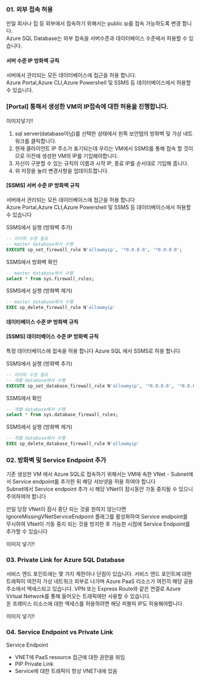 
### 01. 외부 접속 허용
만일 회사나 집 등 외부에서 접속하기 위해서는 public ip를 접속 가능하도록 변경 합니다.  
Azure SQL Database는 외부 접속을 서버수준과 데이터베이스 수준에서 허용할 수 있습니다.  


#### 서버 수준 IP 방화벽 규칙
서버에서 관리되는 모든 데이터베이스에 접근을 허용 합니다.  
Azure Portal,Azure CLI,Azure Powershell 및 SSMS 등 데이터베이스에서 허용할 수 있습니다.
### [Portal] 통해서 생성한 VM의 IP접속에 대한 허용을 진행합니다.

이미지넣기!!

1. sql server(database아님)를 선택한 상태에서 왼쪽 보안탭의 방화벽 및 가상 네트워크를 클릭합니다.
2. 현재 클라이언트 IP 주소가 표기되는데 우리는 VM에서 SSMS를 통해 접속 할 것이므로 이전에 생성한 VM의 IP를 기입해야합니다.
3. 자신이 구분할 수 있는 규칙의 이름과 시작 IP, 종료 IP를 순서대로 기입해 줍니다.
4. 위 저장을 눌러 변경사항을 업데이트합니다.

#### [SSMS] 서버 수준 IP 방화벽 규칙
서버에서 관리되는 모든 데이터베이스에 접근을 허용 합니다  
Azure Portal,Azure CLI,Azure Powershell 및 SSMS 등 데이터베이스에서 허용할 수 있습니다  

SSMS에서 실행 (방화벽 추가)  
```sql
-- 아이피 수정 필요
-- master database에서 수행
EXECUTE sp_set_firewall_rule N'allowmyip', '*0.0.0.0', '*0.0.0.0';  
```

SSMS에서 방화벽 확인
```sql
-- master database에서 수행
select * from sys.firewall_rules;
```

SSMS에서 실행 (방화벽 제거)  
```sql
-- master database에서 수행
EXEC sp_delete_firewall_rule N'allowmyip'
```

#### 데이터베이스 수준 IP 방화벽 규칙
#### [SSMS] 데이터베이스 수준 IP 방화벽 규칙
특정 데이터베이스에 접속을 허용 합니다
Azure SQL 에서 SSMS로 허용 합니다

SSMS에서 실행 (방화벽 추가)  
```sql
-- 아이피 수정 필요
-- 개별 database에서 수행
EXECUTE sp_set_database_firewall_rule N'allowmyip', '*0.0.0.0', '*0.0.0.0';  
```

SSMS에서 확인
```sql
-- 개별 database에서 수행
select * from sys.database_firewall_rules;
```

SSMS에서 실행 (방화벽 제거)  
```sql
-- 개별 database에서 수행
EXEC sp_delete_database_firewall_rule N'allowmyip'
```

### 02. 방화벽 및 Service Endpoint 추가
기존 생성한 VM 에서 Azure SQL로 접속하기 위해서는 VM에 속한 VNet - Subnet에서 Service endpoint를 추가한 뒤 해당 서브넷을 허용 하여야 합니다  
Subnet에서 Service endpoint 추가 시 해당 VNet이 잠시동안 가동 중지될 수 있으니 주의하여야 합니다  
  
만일 당장 VNet이 잠시 중단 되는 것을 원하지 않는다면 IgnoreMissingVNetServiceEndpoint 플래그를 활성화하여 
Service endpoint를 무시하여 VNet이 가동 중지 되는 것을 방지한 후 가능한 시점에 Service Endpoint를 추가할 수 있습니다  

이미지 넣기!!

### 03. Private Link for Azure SQL Database
서비스 엔드 포인트에는 몇 가지 제한이나 단점이 있습니다.
서비스 엔드 포인트에 대한 트래픽이 여전히 가상 네트워크 외부로 나가며 Azure PaaS 리소스가 여전히 해당 공용 주소에서 액세스되고 있습니다.
VPN 또는 Express Route와 같은 연결로 Azure Virtual Network를 통해 들어오는 트래픽에만 사용할 수 있습니다.  
온 프레미스 리소스에 대한 액세스를 허용하려면 해당 퍼블릭 IP도 허용해야합니다.  

이미지 넣기!!


### 04. Service Endpoint vs Private Link
Service Endpoint
- VNET에 PaaS resource 접근에 대한 권한을 위임
- PIP
Private Link
- Service에 대한 트래픽이 항상 VNET내에 있음
